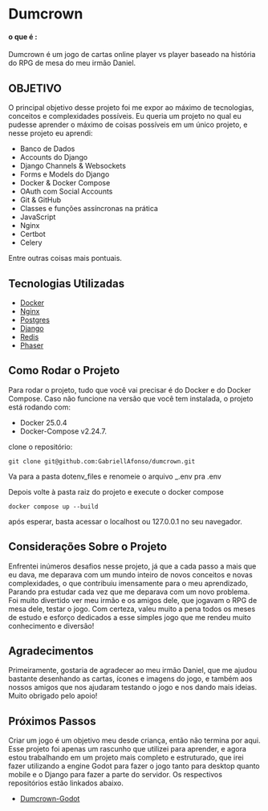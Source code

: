 # Dumcrown

#### o que é :
Dumcrown é um jogo de cartas online player vs player baseado na história do RPG de mesa do meu irmão Daniel.

## OBJETIVO
O principal objetivo desse projeto foi me expor ao máximo de tecnologias, conceitos e complexidades possíveis.
Eu queria um projeto no qual eu pudesse aprender o máximo de coisas possíveis em um único projeto, e nesse projeto eu aprendi:

* Banco de Dados
* Accounts do Django
* Django Channels & Websockets
* Forms e Models do Django
* Docker & Docker Compose
* OAuth com Social Accounts
* Git & GitHub 
* Classes e funções assíncronas na prática
* JavaScript
* Nginx
* Certbot
* Celery
 

Entre outras coisas mais pontuais.

## Tecnologias Utilizadas

* [Docker](https://www.docker.com/)
* [Nginx](https://www.nginx.com/)
* [Postgres](https://www.postgresql.org/)
* [Django](https://www.djangoproject.com/)
* [Redis](https://redis.io/)
* [Phaser](https://phaser.io/)

## Como Rodar o Projeto

Para rodar o projeto, tudo que você vai precisar é do Docker e do Docker Compose. 
Caso não funcione na versão que você tem instalada, o projeto está rodando com:
* Docker 25.0.4
* Docker-Compose v2.24.7.

clone o repositório:
```
git clone git@github.com:GabriellAfonso/dumcrown.git
```
Va para a pasta dotenv_files e renomeie o arquivo _.env pra .env

Depois volte à pasta raiz do projeto e execute o docker compose
```
docker compose up --build
```
após esperar, basta acessar o localhost ou 127.0.0.1 no seu navegador.

## Considerações Sobre o Projeto

Enfrentei inúmeros desafios nesse projeto, já que a cada passo a mais que eu dava, me deparava com um mundo inteiro de novos conceitos e novas complexidades,
o que contribuiu imensamente para o meu aprendizado, Parando pra estudar cada vez que me deparava com um novo problema. 
Foi muito divertido ver meu irmão e os amigos dele, que jogavam o RPG de mesa dele, testar o jogo. 
Com certeza, valeu muito a pena todos os meses de estudo e esforço dedicados a esse simples jogo que me rendeu muito conhecimento e diversão!

## Agradecimentos 
Primeiramente, gostaria de agradecer ao meu irmão Daniel, que me ajudou bastante desenhando as cartas, ícones e imagens do jogo,
e também aos nossos amigos que nos ajudaram testando o jogo e nos dando mais ideias. Muito obrigado pelo apoio!

## Próximos Passos

Criar um jogo é um objetivo meu desde criança, então não termina por aqui. 
Esse projeto foi apenas um rascunho que utilizei para aprender, e agora estou trabalhando em um projeto mais completo e estruturado,
que irei fazer utilizando a engine Godot para fazer o jogo tanto para desktop quanto mobile e o Django para fazer a parte do servidor.
Os respectivos repositórios estão linkados abaixo.

* [Dumcrown-Godot](https://github.com/GabriellAfonso/dumcrown-godot)
